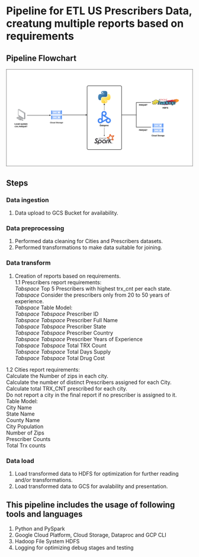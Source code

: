 # Pipeline for ETL US Prescribers Data, creatung multiple reports based on requirements

## Pipeline Flowchart
![Pipeline Flowchart](pipeline_flowchart.png "Pipeline Flowchart")

## Steps
### Data ingestion
1. Data upload to GCS Bucket for availability.  

### Data preprocessing
1. Performed data cleaning for Cities and Prescribers datasets.  
2. Performed transformations to make data suitable for joining.  

### Data transform
1. Creation of reports based on requirements.  
1.1 Prescribers report requirements:  
*Tabspace* Top 5 Prescribers with highest trx_cnt per each state.  
*Tabspace* Consider the prescribers only from 20 to 50 years of experience.  
*Tabspace* Table Model:  
*Tabspace* *Tabspace* Prescriber ID  
*Tabspace* *Tabspace* Prescriber Full Name  
*Tabspace* *Tabspace* Prescriber State  
*Tabspace* *Tabspace* Prescriber Country  
*Tabspace* *Tabspace* Prescriber Years of Experience  
*Tabspace* *Tabspace* Total TRX Count  
*Tabspace* *Tabspace* Total Days Supply  
*Tabspace* *Tabspace* Total Drug Cost  

1.2 Cities report requirements:  
    Calculate the Number of zips in each city.  
    Calculate the number of distinct Prescribers assigned for each City.  
    Calculate total TRX_CNT prescribed for each city.  
    Do not report a city in the final report if no prescriber is assigned to it.  
    Table Model:  
       City Name  
       State Name  
       County Name  
       City Population  
       Number of Zips  
       Prescriber Counts  
       Total Trx counts  

### Data load
1. Load transformed data to HDFS for optimization for further reading and/or transformations.  
2. Load transformed data to GCS for avalability and presentation.  

## This pipeline includes the usage of following tools and languages  
1. Python and PySpark  
2. Google Cloud Platform, Cloud Storage, Dataproc and GCP CLI  
3. Hadoop File System HDFS  
4. Logging for optimizing debug stages and testing  
